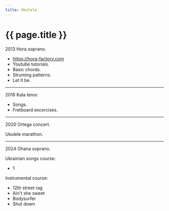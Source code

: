 ```yaml
---
title: Ukulele
---
```


# {{ page.title }}

2013 Hora soprano.

* https://hora-factory.com
* Youtube tutorials.
* Basic chords.
* Struming patterns.
* Let it be.

---

2016 Kala tenor.

* Songs.
* Fretboard excercises.

---

2020 Ortega concert.

Ukulele marathon.

---

2024 Ohana soprano.

Ukrainian songs course:
* 1
  
Instrumental course:
* 12th street rag
* Ain't she sweet
* Bodysurfer
* Shut down
